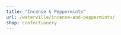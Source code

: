 ```yaml
---
title: "Incense & Peppermints"
url: /waterville/incense-and-peppermints/
shop: confectionery
---
```

